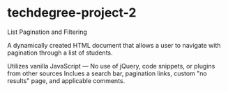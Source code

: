 # techdegree-project-2

List Pagination and Filtering

A dynamically created HTML document that allows a user to navigate with pagination through a list of students.

Utilizes vanilla JavaScript — No use of jQuery, code snippets, or plugins from other sources
Inclues a search bar, pagination links, custom "no results" page, and applicable comments.